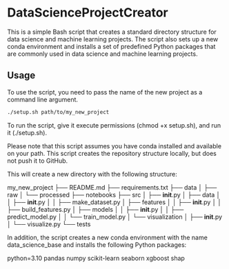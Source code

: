 # DataScienceProjectCreator

This is a simple Bash script that creates a standard directory structure for data science and machine learning projects. The script also sets up a new conda environment and installs a set of predefined Python packages that are commonly used in data science and machine learning projects.

## Usage

To use the script, you need to pass the name of the new project as a command line argument.

```bash
./setup.sh path/to/my_new_project
```

To run the script, give it execute permissions (chmod +x setup.sh), and run it (./setup.sh).

Please note that this script assumes you have conda installed and available on your path. This script creates the repository structure locally, but does not push it to GitHub.

This will create a new directory with the following structure:

my_new_project
├── README.md
├── requirements.txt
├── data
│ ├── raw
│ └── processed
├── notebooks
├── src
│ ├── **init**.py
│ ├── data
│ │ ├── **init**.py
│ │ ├── make_dataset.py
│ ├── features
│ │ ├── **init**.py
│ │ ├── build_features.py
│ ├── models
│ │ ├── **init**.py
│ │ ├── predict_model.py
│ │ └── train_model.py
│ └── visualization
│ ├── **init**.py
│ └── visualize.py
└── tests

In addition, the script creates a new conda environment with the name data_science_base and installs the following Python packages:

python=3.10
pandas
numpy
scikit-learn
seaborn
xgboost
shap
